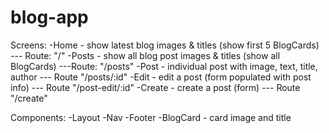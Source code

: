 # blog-app

Screens: 
-Home - show latest blog images & titles (show first 5 BlogCards) --- Route: "/"
-Posts - show all blog post images & titles (show all BlogCards) ---Route: "/posts"
-Post - individual post with image, text, title, author  --- Route "/posts/:id"
-Edit - edit a post (form populated with post info) --- Route "/post-edit/:id"
-Create - create a post (form) --- Route "/create"

Components: 
-Layout
-Nav
-Footer
-BlogCard - card image and title